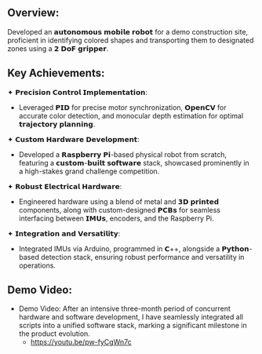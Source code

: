 ## Overview:
Developed an 𝗮𝘂𝘁𝗼𝗻𝗼𝗺𝗼𝘂𝘀 𝗺𝗼𝗯𝗶𝗹𝗲 𝗿𝗼𝗯𝗼𝘁 for a demo construction site, proficient in identifying colored shapes and transporting them to designated zones using a 𝟮 𝗗𝗼𝗙 𝗴𝗿𝗶𝗽𝗽𝗲𝗿.


## Key Achievements:
✦ 𝗣𝗿𝗲𝗰𝗶𝘀𝗶𝗼𝗻 𝗖𝗼𝗻𝘁𝗿𝗼𝗹 𝗜𝗺𝗽𝗹𝗲𝗺𝗲𝗻𝘁𝗮𝘁𝗶𝗼𝗻:
- Leveraged 𝗣𝗜𝗗 for precise motor synchronization, 𝗢𝗽𝗲𝗻𝗖𝗩 for accurate color detection, and monocular depth estimation for optimal 𝘁𝗿𝗮𝗷𝗲𝗰𝘁𝗼𝗿𝘆 𝗽𝗹𝗮𝗻𝗻𝗶𝗻𝗴.

✦ 𝗖𝘂𝘀𝘁𝗼𝗺 𝗛𝗮𝗿𝗱𝘄𝗮𝗿𝗲 𝗗𝗲𝘃𝗲𝗹𝗼𝗽𝗺𝗲𝗻𝘁:
- Developed a 𝗥𝗮𝘀𝗽𝗯𝗲𝗿𝗿𝘆 𝗣𝗶-based physical robot from scratch, featuring a 𝗰𝘂𝘀𝘁𝗼𝗺-𝗯𝘂𝗶𝗹𝘁 𝘀𝗼𝗳𝘁𝘄𝗮𝗿𝗲 stack, showcased prominently in a high-stakes grand challenge competition.

✦ 𝗥𝗼𝗯𝘂𝘀𝘁 𝗘𝗹𝗲𝗰𝘁𝗿𝗶𝗰𝗮𝗹 𝗛𝗮𝗿𝗱𝘄𝗮𝗿𝗲:
- Engineered hardware using a blend of metal and 𝟯𝗗 𝗽𝗿𝗶𝗻𝘁𝗲𝗱 components, along with custom-designed 𝗣𝗖𝗕𝘀 for seamless interfacing between 𝗜𝗠𝗨𝘀, encoders, and the Raspberry Pi.

✦ 𝗜𝗻𝘁𝗲𝗴𝗿𝗮𝘁𝗶𝗼𝗻 𝗮𝗻𝗱 𝗩𝗲𝗿𝘀𝗮𝘁𝗶𝗹𝗶𝘁𝘆:
- Integrated IMUs via Arduino, programmed in 𝗖++, alongside a 𝗣𝘆𝘁𝗵𝗼𝗻-based detection stack, ensuring robust performance and versatility in operations.


## Demo Video:
- Demo Video: After an intensive three-month period of concurrent hardware and software development, I have seamlessly integrated all scripts into a unified software stack, marking a significant milestone in the product evolution.
    - https://youtu.be/pw-fyCgWn7c
